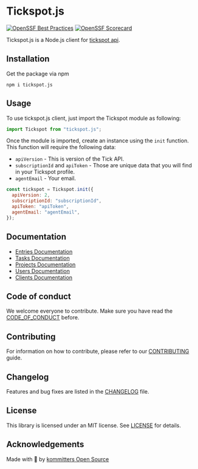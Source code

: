 # Tickspot.js
[![OpenSSF Best Practices](https://bestpractices.coreinfrastructure.org/projects/6472/badge)](https://bestpractices.coreinfrastructure.org/projects/6472)
[![OpenSSF Scorecard](https://api.securityscorecards.dev/projects/github.com/kommitters/tickspot.js/badge)](https://api.securityscorecards.dev/projects/github.com/kommitters/tickspot.js)

Tickspot.js is a Node.js client for [tickspot api](https://github.com/tick/tick-api).

## Installation

Get the package via npm

```shell
npm i tickspot.js
```

## Usage

To use tickspot.js client, just import the Tickspot module as following:

```javascript
import Tickspot from "tickspot.js";
```

Once the module is imported, create an instance using the `init` function. This function will require the following data:

- `apiVersion` - This is version of the Tick API.
- `subscriptionId` and `apiToken` - Those are unique data that you will find in your Tickspot profile.
- `agentEmail` - Your email.

```javascript
const tickspot = Tickspot.init({
  apiVersion: 2,
  subscriptionId: "subscriptionId",
  apiToken: "apiToken",
  agentEmail: "agentEmail",
});
```

## Documentation
- [Entries Documentation](docs/entries.md)
- [Tasks Documentation](docs/tasks.md)
- [Projects Documentation](docs/projects.md)
- [Users Documentation](docs/users.md)
- [Clients Documentation](docs/clients.md)

## Code of conduct

We welcome everyone to contribute. Make sure you have read the [CODE_OF_CONDUCT][coc] before.

## Contributing

For information on how to contribute, please refer to our [CONTRIBUTING][contributing] guide.

## Changelog

Features and bug fixes are listed in the [CHANGELOG][changelog] file.

## License

This library is licensed under an MIT license. See [LICENSE][license] for details.

## Acknowledgements

Made with 💙 by [kommitters Open Source](https://kommit.co)

[license]: https://github.com/kommitters/tickspot.js/blob/main/LICENSE
[coc]: https://github.com/kommitters/tickspot.js/blob/main/CODE_OF_CONDUCT.md
[changelog]: https://github.com/kommitters/tickspot.js/blob/main/CHANGELOG.md
[contributing]: https://github.com/kommitters/tickspot.js/blob/main/CONTRIBUTING.md
